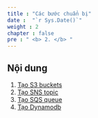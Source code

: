 ```yaml
---
title : "Các bước chuẩn bị"
date :  "`r Sys.Date()`" 
weight : 2 
chapter : false
pre : " <b> 2. </b> "
---
```

## Nội dung
 1. [Tạo S3 buckets](2.1-s3bucket/)
 2. [Tạo SNS topic](2.2-sns/)
 3. [Tạo SQS queue](2.3-sqs/)
 3. [Tạo Dynamodb](2.4-dynamodb/)
